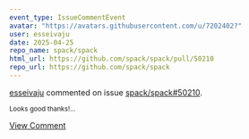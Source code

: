 ```yaml
---
event_type: IssueCommentEvent
avatar: "https://avatars.githubusercontent.com/u/7202402?"
user: esseivaju
date: 2025-04-25
repo_name: spack/spack
html_url: https://github.com/spack/spack/pull/50210
repo_url: https://github.com/spack/spack
---
```


<a href='https://github.com/esseivaju' target='_blank'>esseivaju</a> commented on issue <a href='https://github.com/spack/spack/pull/50210' target='_blank'>spack/spack#50210</a>.

<small>Looks good thanks!...</small>

<a href='https://github.com/spack/spack/pull/50210' target='_blank'>View Comment</a>